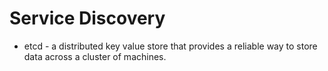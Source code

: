# Service Discovery

* etcd - a distributed key value store that provides a reliable way to store data across a cluster of machines. 
